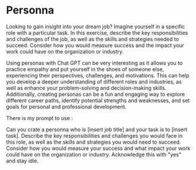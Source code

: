 # Personna
Looking to gain insight into your dream job? Imagine yourself in a specific role with a particular task. In this exercise, describe the key responsibilities and challenges of the job, as well as the skills and strategies needed to succeed. Consider how you would measure success and the impact your work could have on the organization or industry.

Using personas with Chat GPT can be very interesting as it allows you to practice empathy and put yourself in the shoes of someone else, experiencing their perspectives, challenges, and motivations. This can help you develop a deeper understanding of different roles and industries, as well as enhance your problem-solving and decision-making skills. Additionally, creating personas can be a fun and engaging way to explore different career paths, identify potential strengths and weaknesses, and set goals for personal and professional development.

There is my prompt to use : 

Can you crate a personna who is [insert job title] and your task is to [insert task]. Describe the key responsibilities and challenges you would face in this role, as well as the skills and strategies you would need to succeed. Consider how you would measure your success and what impact your work could have on the organization or industry. Acknowledge this with "yes" and stay idle.
